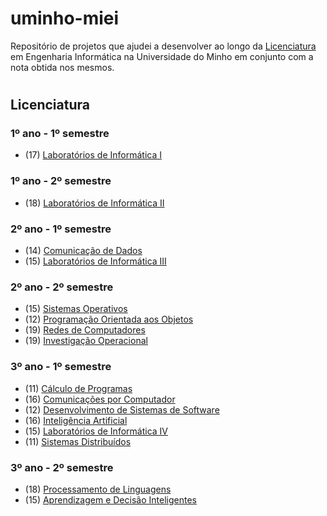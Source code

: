 # **uminho-miei**

Repositório de projetos que ajudei a desenvolver ao longo da [Licenciatura](#licenciatura) em Engenharia Informática na Universidade do Minho em conjunto com a nota obtida nos mesmos.

<!--- e [Mestrado](#mestrado)--->



#
## <a id="licenciatura">  </a>  **Licenciatura**

### **1º ano - 1º semestre**

- (17) [Laboratórios de Informática I](https://github.com/marshaia/uminho-miei/tree/main/Licenciatura/1ano/Laborat%C3%B3rios%20de%20Inform%C3%A1tica%20I)



### **1º ano - 2º semestre**

- (18) [Laboratórios de Informática II](https://github.com/marshaia/uminho-miei/tree/main/Licenciatura/1ano/Laborat%C3%B3rios%20de%20Inform%C3%A1tica%20II)



### **2º ano - 1º semestre**

- (14) [Comunicação de Dados](https://github.com/marshaia/SHAFT-CD-20-21)
- (15) [Laboratórios de Informática III](https://github.com/marshaia/uminho-miei/tree/main/Licenciatura/2ano/Laborat%C3%B3rios%20de%20Inform%C3%A1tica%20III)

### **2º ano - 2º semestre**

- (15) [Sistemas Operativos](https://github.com/marshaia/uminho-miei/tree/main/Licenciatura/2ano/Sistemas%20Operativos)
- (12) [Programação Orientada aos Objetos](https://github.com/marshaia/uminho-miei/tree/main/Licenciatura/2ano/Programa%C3%A7%C3%A3o%20Orientada%20aos%20Objetos)
- (19) [Redes de Computadores](https://github.com/marshaia/uminho-miei/tree/main/Licenciatura/2ano/Redes%20de%20Computadores)
- (19) [Investigação Operacional](https://github.com/marshaia/uminho-miei/tree/main/Licenciatura/2ano/Investiga%C3%A7%C3%A3o%20Operacional)

### **3º ano - 1º semestre**

- (11) [Cálculo de Programas](https://github.com/marshaia/uminho-miei/tree/main/Licenciatura/3ano/C%C3%A1lculo%20de%20Programas)
- (16) [Comunicações por Computador](https://github.com/marshaia/CC-21-22)
- (12) [Desenvolvimento de Sistemas de Software](https://github.com/marshaia/uminho-miei/tree/main/Licenciatura/3ano/Desenvolvimento%20de%20Sistemas%20de%20Software)
- (16) [Inteligência Artificial](https://github.com/marshaia/uminho-miei/tree/main/Licenciatura/3ano/Intelig%C3%AAncia%20Artificial)
- (15) [Laboratórios de Informática IV](https://github.com/marshaia/LI4-21-22)
- (11) [Sistemas Distribuídos](https://github.com/marshaia/uminho-miei/tree/main/Licenciatura/3ano/Sistemas%20Distribu%C3%ADdos)

### **3º ano - 2º semestre**

- (18) [Processamento de Linguagens](https://github.com/marshaia/uminho-miei/tree/main/Licenciatura/3ano/Processamento%20de%20Linguagens)
- (15) [Aprendizagem e Decisão Inteligentes](https://github.com/marshaia/ADI-21-22)






<!--- 

#
## <a id="mestrado">  </a>  **Mestrado**


--->
